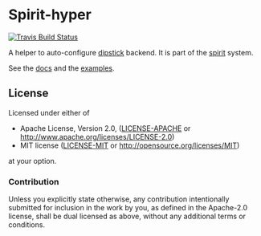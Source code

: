 # Spirit-hyper

[![Travis Build Status](https://api.travis-ci.org/vorner/spirit.png?branch=master)](https://travis-ci.org/vorner/spirit)

A helper to auto-configure [dipstick](https://crates.io/crates/dipstick)
backend. It is part of the [spirit](https://crates.io/crates/spirit) system.

See the [docs](https://docs.rs/spirit-dipstick) and the
[examples](spirit-dipstick/examples).

## License

Licensed under either of

 * Apache License, Version 2.0, ([LICENSE-APACHE](LICENSE-APACHE) or http://www.apache.org/licenses/LICENSE-2.0)
 * MIT license ([LICENSE-MIT](LICENSE-MIT) or http://opensource.org/licenses/MIT)

at your option.

### Contribution

Unless you explicitly state otherwise, any contribution intentionally
submitted for inclusion in the work by you, as defined in the Apache-2.0
license, shall be dual licensed as above, without any additional terms
or conditions.
